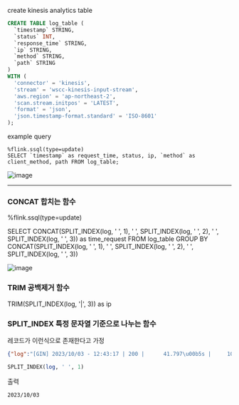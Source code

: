 create kinesis analytics table
```sql
CREATE TABLE log_table (
  `timestamp` STRING,
  `status` INT,
  `response_time` STRING,
  `ip` STRING,
  `method` STRING,
  `path` STRING
)
WITH (
  'connector' = 'kinesis',
  'stream' = 'wscc-kinesis-input-stream',
  'aws.region' = 'ap-northeast-2',
  'scan.stream.initpos' = 'LATEST',
  'format' = 'json',
  'json.timestamp-format.standard' = 'ISO-8601'
);
```

example query
```
%flink.ssql(type=update)
SELECT `timestamp` as request_time, status, ip, `method` as client_method, path FROM log_table;
```
![image](https://github.com/demopassword/SQL/assets/145639874/4c800f1f-50d4-49d3-ad45-8979ae10dce6)


---

### CONCAT 합치는 함수
%flink.ssql(type=update)

SELECT
    CONCAT(SPLIT_INDEX(log, ' ', 1), ' ', SPLIT_INDEX(log, ' ', 2), ' ', SPLIT_INDEX(log, ' ', 3)) as time_request
FROM log_table
GROUP BY
    CONCAT(SPLIT_INDEX(log, ' ', 1), ' ', SPLIT_INDEX(log, ' ', 2), ' ', SPLIT_INDEX(log, ' ', 3))

![image](https://github.com/demopassword/SQL/assets/145639874/9058f0ed-430e-4375-9b83-db71bebe8ff8)


### TRIM 공백제거 함수
TRIM(SPLIT_INDEX(log, '|', 3)) as ip

### SPLIT_INDEX 특정 문자열 기준으로 나누는 함수
레코드가 이런식으로 존재한다고 가정
```json
{"log":"[GIN] 2023/10/03 - 12:43:17 | 200 |      41.797\u00b5s |     10.20.14.80 | GET      \"/health\""}
```
```sql
SPLIT_INDEX(log, ' ', 1)
```

출력
```
2023/10/03
```
